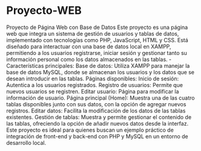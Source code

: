 # Proyecto-WEB
Proyecto de Página Web con Base de Datos
Este proyecto es una página web que integra un sistema de gestión de usuarios y tablas de datos, implementado con tecnologías como PHP, JavaScript, HTML y CSS. Está diseñado para interactuar con una base de datos local en XAMPP, permitiendo a los usuarios registrarse, iniciar sesión y gestionar tanto su información personal como los datos almacenados en las tablas.
-Características principales:
  Base de datos: Utiliza XAMPP para manejar la base de datos MySQL, donde se almacenan los usuarios y los datos que se desean introducir en las tablas.
    Páginas disponibles:
      Inicio de sesión: Autentica a los usuarios registrados.
      Registro de usuarios: Permite que nuevos usuarios se registren.
      Editar usuario: Página para modificar la información de usuario.
      Página principal (Home): Muestra una de las cuatro tablas disponibles junto con sus datos, con la opción de agregar nuevos registros.
      Editar datos: Facilita la modificación de los datos de las tablas existentes.
      Gestión de tablas: Muestra y permite gestionar el contenido de las tablas, ofreciendo la opción de añadir nuevos datos desde la interfaz.
Este proyecto es ideal para quienes buscan un ejemplo práctico de integración de front-end y back-end con PHP y MySQL en un entorno de desarrollo local.
